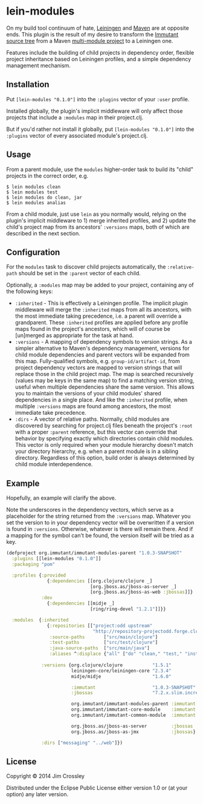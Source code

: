 # lein-modules

On my build tool continuum of hate, [Leiningen](http://leiningen.org)
and [Maven](http://maven.apache.org) are at opposite ends. This plugin
is the result of my desire to transform the
[Immutant source tree](http://github.com/immutant/immutant) from a
Maven
[multi-module project](http://maven.apache.org/guides/mini/guide-multiple-modules.html)
to a Leiningen one.

Features include the building of child projects in dependency order,
flexible project inheritance based on Leiningen profiles, and a simple
dependency management mechanism.

## Installation

Put `[lein-modules "0.1.0"]` into the `:plugins` vector of
your `:user` profile.

Installed globally, the plugin's implicit middleware will only affect
those projects that include a `:modules` map in their project.clj.

But if you'd rather not install it globally, put
`[lein-modules "0.1.0"]` into the `:plugins` vector of every
associated module's project.clj.

## Usage

From a parent module, use the `modules` higher-order task to build its
"child" projects in the correct order, e.g.

    $ lein modules clean
    $ lein modules test
    $ lein modules do clean, jar
    $ lein modules analias

From a child module, just use `lein` as you normally would, relying on
the plugin's implicit middleware to 1) merge inherited profiles, and
2) update the child's project map from its ancestors' `:versions`
maps, both of which are described in the next section.

## Configuration

For the `modules` task to discover child projects automatically, the
`:relative-path` should be set in the `:parent` vector of each child.

Optionally, a `:modules` map may be added to your project, containing
any of the following keys:

* `:inherited` - This is effectively a Leiningen profile. The implicit
  plugin middleware will merge the `:inherited` maps from all its
  ancestors, with the most immediate taking precedence, i.e. a parent
  will override a grandparent. These `:inherited` profiles are applied
  before any profile maps found in the project's ancestors, which will
  of course be [un]merged as appropriate for the task at hand.
* `:versions` - A mapping of dependency symbols to version strings. As
  a simpler alternative to Maven's dependency management, versions for
  child module dependencies and parent vectors will be expanded from
  this map. Fully-qualified symbols, e.g. `group-id/artifact-id`, from
  project dependency vectors are mapped to version strings that will
  replace those in the child project map. The map is searched
  recursively (values may be keys in the same map) to find a matching
  version string, useful when multiple dependencies share the same
  version. This allows you to maintain the versions of your child
  modules' shared dependencies in a single place. And like the
  `:inherited` profile, when multiple `:versions` maps are found among
  ancestors, the most immediate take precedence.
* `:dirs` - A vector of relative paths. Normally, child modules are
  discovered by searching for project.clj files beneath the project's
  `:root` with a proper `:parent` reference, but this vector can
  override that behavior by specifying exactly which directories
  contain child modules. This vector is only required when your module
  hierarchy doesn't match your directory hierarchy, e.g. when a parent
  module is in a sibling directory. Regardless of this option, build
  order is always determined by child module interdependence.

## Example

Hopefully, an example will clarify the above.

Note the underscores in the dependency vectors, which serve as a
placeholder for the string returned from the `:versions` map. Whatever
you set the version to in your dependency vector will be overwritten
if a version is found in `:versions`. Otherwise, whatever is there
will remain there. And if a mapping for the symbol can't be found, the
version itself will be tried as a key.

```clj
(defproject org.immutant/immutant-modules-parent "1.0.3-SNAPSHOT"
  :plugins [[lein-modules "0.1.0"]]
  :packaging "pom"

  :profiles {:provided
               {:dependencies [[org.clojure/clojure _]
                               [org.jboss.as/jboss-as-server _]
                               [org.jboss.as/jboss-as-web :jbossas]]}
             :dev
               {:dependencies [[midje _]
                               [ring/ring-devel "1.2.1"]]}}

  :modules  {:inherited
               {:repositories [["project:odd upstream"
                                "http://repository-projectodd.forge.cloudbees.com/upstream"]]
                :source-paths       ["src/main/clojure"]
                :test-paths         ["src/test/clojure"]
                :java-source-paths  ["src/main/java"]
                :aliases ^:displace {"all" ["do" "clean," "test," "install"]}}
  
             :versions {org.clojure/clojure           "1.5.1"
                        leiningen-core/leiningen-core "2.3.4"
                        midje/midje                   "1.6.0"

                        :immutant                     "1.0.3-SNAPSHOT"
                        :jbossas                      "7.2.x.slim.incremental.12"

                        org.immutant/immutant-modules-parent :immutant
                        org.immutant/immutant-core-module    :immutant
                        org.immutant/immutant-common-module  :immutant

                        org.jboss.as/jboss-as-server         :jbossas
                        org.jboss.as/jboss-as-jmx            :jbossas}

             :dirs ["messaging" "../web"]})
```

## License

Copyright © 2014 Jim Crossley

Distributed under the Eclipse Public License either version 1.0 or (at
your option) any later version.
